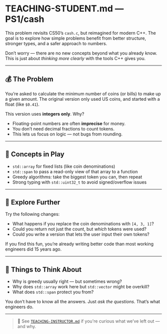 # TEACHING-STUDENT.md — PS1/cash

This problem revisits CS50’s `cash.c`, but reimagined for modern C++. The goal is to explore how simple problems benefit from better structure, stronger types, and a safer approach to numbers.

Don’t worry — there are no new concepts beyond what you already know. This is just about *thinking more clearly* with the tools C++ gives you.

---

## 💰 The Problem

You’re asked to calculate the minimum number of coins (or bills) to make up a given amount. The original version only used US coins, and started with a float (like `$0.41`).

This version uses **integers only**. Why?

- Floating-point numbers are often **imprecise** for money.
- You don’t need decimal fractions to count tokens.
- This lets us focus on logic — not bugs from rounding.

---

## 🧠 Concepts in Play

- `std::array` for fixed lists (like coin denominations)
- `std::span` to pass a read-only view of that array to a function
- Greedy algorithms: take the biggest token you can, then repeat
- Strong typing with `std::uint32_t` to avoid signed/overflow issues

---

## 🧪 Explore Further

Try the following changes:

- What happens if you replace the coin denominations with `[4, 3, 1]`?
- Could you return not just the count, but *which* tokens were used?
- Could you write a version that lets the user input their own tokens?

If you find this fun, you’re already writing better code than most working engineers did 15 years ago.

---

## 🤔 Things to Think About

- Why is greedy usually right — but sometimes wrong?
- Why does `std::array` work here but `std::vector` might be overkill?
- What does `std::span` protect you from?

You don’t have to know all the answers. Just *ask the questions*. That’s what engineers do.

---

> 📎 See [`TEACHING-INSTRUCTOR.md`](./TEACHING-INSTRUCTOR.md) if you're curious what we’ve left out — and why.
